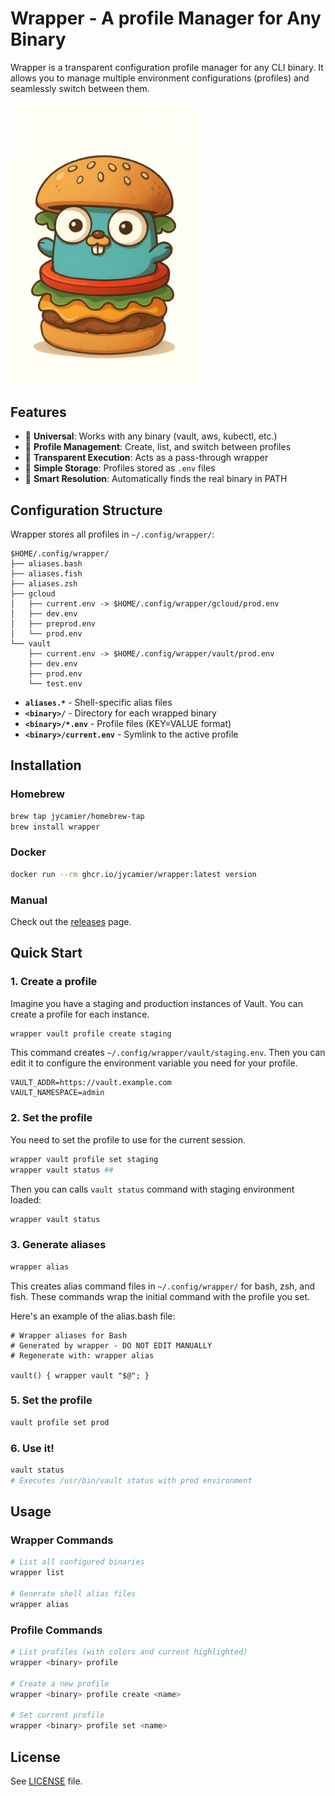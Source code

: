 # Wrapper - A profile Manager for Any Binary

Wrapper is a transparent configuration profile manager for any CLI binary. It allows you to manage multiple environment configurations (profiles) and seamlessly switch between them.

<img src="docs/img/img.png" alt="small" width="300"/>

## Features

- 🔧 **Universal**: Works with any binary (vault, aws, kubectl, etc.)
- 📁 **Profile Management**: Create, list, and switch between profiles
- 🔄 **Transparent Execution**: Acts as a pass-through wrapper
- 💾 **Simple Storage**: Profiles stored as `.env` files
- 🎯 **Smart Resolution**: Automatically finds the real binary in PATH

## Configuration Structure

Wrapper stores all profiles in `~/.config/wrapper/`:

```
$HOME/.config/wrapper/
├── aliases.bash
├── aliases.fish
├── aliases.zsh
├── gcloud
│   ├── current.env -> $HOME/.config/wrapper/gcloud/prod.env
│   ├── dev.env
│   ├── preprod.env
│   └── prod.env
└── vault
    ├── current.env -> $HOME/.config/wrapper/vault/prod.env
    ├── dev.env
    ├── prod.env
    └── test.env
```

- **`aliases.*`** - Shell-specific alias files
- **`<binary>/`** - Directory for each wrapped binary
- **`<binary>/*.env`** - Profile files (KEY=VALUE format)
- **`<binary>/current.env`** - Symlink to the active profile

## Installation

### Homebrew

```bash
brew tap jycamier/homebrew-tap
brew install wrapper
```

### Docker

```bash
docker run --rm ghcr.io/jycamier/wrapper:latest version
```

### Manual

Check out the [releases](https://github.com/jycamier/wrapper/releases) page.

## Quick Start

### 1. Create a profile

Imagine you have a staging and production instances of Vault. You can create a profile for each instance.

```bash
wrapper vault profile create staging
```
This command creates `~/.config/wrapper/vault/staging.env`. Then you can edit it to configure the environment variable 
you need for your profile.

```env
VAULT_ADDR=https://vault.example.com
VAULT_NAMESPACE=admin
```

### 2. Set the profile

You need to set the profile to use for the current session.

```bash
wrapper vault profile set staging
wrapper vault status ## 
```

Then you can calls `vault status` command with staging environment loaded: 

```bash
wrapper vault status
```

### 3. Generate aliases

```bash
wrapper alias
```

This creates alias command files in `~/.config/wrapper/` for bash, zsh, and fish. These commands wrap the initial command
with the profile you set.

Here's an example of the alias.bash file:
```
# Wrapper aliases for Bash
# Generated by wrapper - DO NOT EDIT MANUALLY
# Regenerate with: wrapper alias

vault() { wrapper vault "$@"; }
```


### 5. Set the profile

```bash
vault profile set prod
```

### 6. Use it!

```bash
vault status
# Executes /usr/bin/vault status with prod environment
```

## Usage

### Wrapper Commands

```bash
# List all configured binaries
wrapper list

# Generate shell alias files
wrapper alias
```

### Profile Commands

```bash
# List profiles (with colors and current highlighted)
wrapper <binary> profile

# Create a new profile
wrapper <binary> profile create <name>

# Set current profile
wrapper <binary> profile set <name>
```

## License

See [LICENSE](./LICENSE) file.
